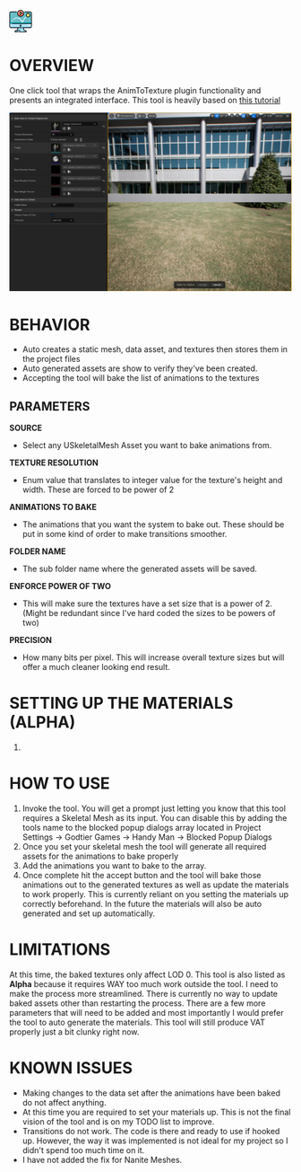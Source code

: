 ﻿![Icon](../../../HandyMan/Content/Icons/animation.png)

# OVERVIEW

One click tool that wraps the AnimToTexture plugin functionality and presents an integrated interface. This tool is heavily based on [this tutorial](https://www.youtube.com/watch?v=65nDfqEhKMQ)


![Screenshot](../../screenshots/skeletal/vat.png)



# BEHAVIOR

- Auto creates a static mesh, data asset, and textures then stores them in the project files
- Auto generated assets are show to verify they've been created.
- Accepting the tool will bake the list of animations to the textures

## PARAMETERS

**SOURCE**

- Select any USkeletalMesh Asset you want to bake animations from.

**TEXTURE RESOLUTION**

- Enum value that translates to integer value for the texture's height and width. These are forced to be power of 2

**ANIMATIONS TO BAKE**

- The animations that you want the system to bake out. These should be put in some kind of order to make transitions smoother.

**FOLDER NAME**

- The sub folder name where the generated assets will be saved.

**ENFORCE POWER OF TWO**

- This will make sure the textures have a set size that is a power of 2. (Might be redundant since I've hard coded the sizes to be powers of two)

**PRECISION**

- How many bits per pixel. This will increase overall texture sizes but will offer a much cleaner looking end result.

# SETTING UP THE MATERIALS (ALPHA)
1. 


# HOW TO USE

1. Invoke the tool. You will get a prompt just letting you know that this tool requires a Skeletal Mesh as its input. You can disable this by adding the tools name to the blocked popup dialogs array located in Project Settings → Godtier Games → Handy Man → Blocked Popup Dialogs
2. Once you set your skeletal mesh the tool will generate all required assets for the animations to bake properly
3. Add the animations you want to bake to the array.
4. Once complete hit the accept button and the tool will bake those animations out to the generated textures as well as update the materials to work properly.
This is currently reliant on you setting the materials up correctly beforehand. In the future the materials will also be auto generated and set up automatically.

# LIMITATIONS

At this time, the baked textures only affect LOD 0. 
This tool is also listed as **Alpha** because it requires WAY too much work outside the tool.
I need to make the process more streamlined. 
There is currently no way to update baked assets other than restarting the process.
There are a few more parameters that will need to be added and most importantly I would prefer the tool to auto generate the materials.
This tool will still produce VAT properly just a bit clunky right now.

# KNOWN ISSUES

- Making changes to the data set after the animations have been baked do not affect anything.
- At this time you are required to set your materials up. This is not the final vision of the tool and is on my TODO list to improve.
- Transitions do not work. The code is there and ready to use if hooked up. However, the way it was implemented is not ideal for my project so I didn't spend too much time on it.
- I have not added the fix for Nanite Meshes.